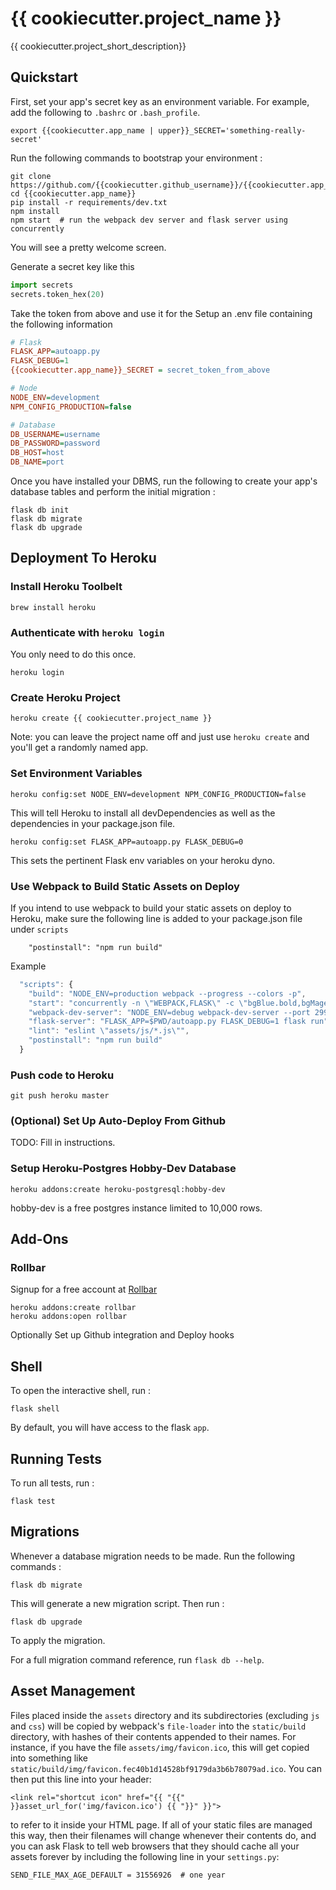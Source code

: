 {{ cookiecutter.project\_name }}
================================

{{ cookiecutter.project\_short\_description}}

Quickstart
----------

First, set your app's secret key as an environment variable. For
example, add the following to `.bashrc` or `.bash_profile`.

``` {.sourceCode .bash}
export {{cookiecutter.app_name | upper}}_SECRET='something-really-secret'
```

Run the following commands to bootstrap your environment :

    git clone https://github.com/{{cookiecutter.github_username}}/{{cookiecutter.app_name}}
    cd {{cookiecutter.app_name}}
    pip install -r requirements/dev.txt
    npm install
    npm start  # run the webpack dev server and flask server using concurrently

You will see a pretty welcome screen.

Generate a secret key like this

```python
import secrets
secrets.token_hex(20)
```
Take the token from above and use it for the
Setup an .env file containing the following information

```ini
# Flask
FLASK_APP=autoapp.py
FLASK_DEBUG=1
{{cookiecutter.app_name}}_SECRET = secret_token_from_above

# Node
NODE_ENV=development
NPM_CONFIG_PRODUCTION=false

# Database
DB_USERNAME=username
DB_PASSWORD=password
DB_HOST=host
DB_NAME=port
```

Once you have installed your DBMS, run the following to create your
app\'s database tables and perform the initial migration :

    flask db init
    flask db migrate
    flask db upgrade

Deployment To Heroku
--------------------

### Install Heroku Toolbelt


	brew install heroku


### Authenticate with `heroku login`
 You only need to do this once.

 	heroku login

### Create Heroku Project

	heroku create {{ cookiecutter.project_name }}

Note: you can leave the project name off and just use `heroku create` and you'll get a randomly named app.

### Set Environment Variables

	heroku config:set NODE_ENV=development NPM_CONFIG_PRODUCTION=false

This will tell Heroku to install all devDependencies as well as the dependencies in your package.json file.


	heroku config:set FLASK_APP=autoapp.py FLASK_DEBUG=0

This sets the pertinent Flask env variables on your heroku dyno.

### Use Webpack to Build Static Assets on Deploy

If you intend to use webpack to build your static assets on deploy to Heroku, make sure the following line is added to your package.json file under `scripts`

	    "postinstall": "npm run build"

Example

```js
  "scripts": {
    "build": "NODE_ENV=production webpack --progress --colors -p",
    "start": "concurrently -n \"WEBPACK,FLASK\" -c \"bgBlue.bold,bgMagenta.bold\" \"npm run webpack-dev-server\" \"npm run flask-server\"",
    "webpack-dev-server": "NODE_ENV=debug webpack-dev-server --port 2992 --hot --inline",
    "flask-server": "FLASK_APP=$PWD/autoapp.py FLASK_DEBUG=1 flask run",
    "lint": "eslint \"assets/js/*.js\"",
    "postinstall": "npm run build"
  }
```

### Push code to Heroku

	git push heroku master

### (Optional) Set Up Auto-Deploy From Github
TODO: Fill in instructions.


### Setup Heroku-Postgres Hobby-Dev Database

	heroku addons:create heroku-postgresql:hobby-dev

hobby-dev is a free postgres instance limited to 10,000 rows.

Add-Ons
-------

### Rollbar

Signup for a free account at [Rollbar](https://rollbar.com)

    heroku addons:create rollbar
    heroku addons:open rollbar

Optionally Set up Github integration and Deploy hooks

Shell
-----

To open the interactive shell, run :

    flask shell

By default, you will have access to the flask `app`.

Running Tests
-------------

To run all tests, run :

    flask test

Migrations
----------

Whenever a database migration needs to be made. Run the following
commands :

    flask db migrate

This will generate a new migration script. Then run :

    flask db upgrade

To apply the migration.

For a full migration command reference, run `flask db --help`.

Asset Management
----------------

Files placed inside the `assets` directory and its subdirectories
(excluding `js` and `css`) will be copied by webpack\'s `file-loader`
into the `static/build` directory, with hashes of their contents
appended to their names. For instance, if you have the file
`assets/img/favicon.ico`, this will get copied into something like
`static/build/img/favicon.fec40b1d14528bf9179da3b6b78079ad.ico`. You can
then put this line into your header:

    <link rel="shortcut icon" href="{{ "{{" }}asset_url_for('img/favicon.ico') {{ "}}" }}">

to refer to it inside your HTML page. If all of your static files are
managed this way, then their filenames will change whenever their
contents do, and you can ask Flask to tell web browsers that they should
cache all your assets forever by including the following line in your
`settings.py`:

    SEND_FILE_MAX_AGE_DEFAULT = 31556926  # one year

